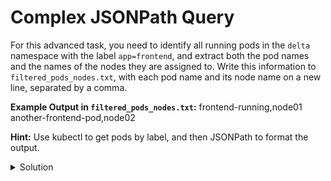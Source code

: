 # Complex JSONPath Query

For this advanced task, you need to identify all running pods in the `delta` namespace with the label `app=frontend`, and extract both the pod names and the names of the nodes they are assigned to. Write this information to `filtered_pods_nodes.txt`, with each pod name and its node name on a new line, separated by a comma.

**Example Output in `filtered_pods_nodes.txt`:**
frontend-running,node01
another-frontend-pod,node02

**Hint:** Use kubectl to get pods by label, and then JSONPath to format the output.

<details><summary>Solution</summary>

```bash
kubectl get pods -n delta -l app=frontend -o jsonpath="{range .items[?(@.status.phase=='Running')]}{.metadata.name},{.spec.nodeName}{'\n'}{end}" > filtered_pods_nodes.txt
```

</details>
